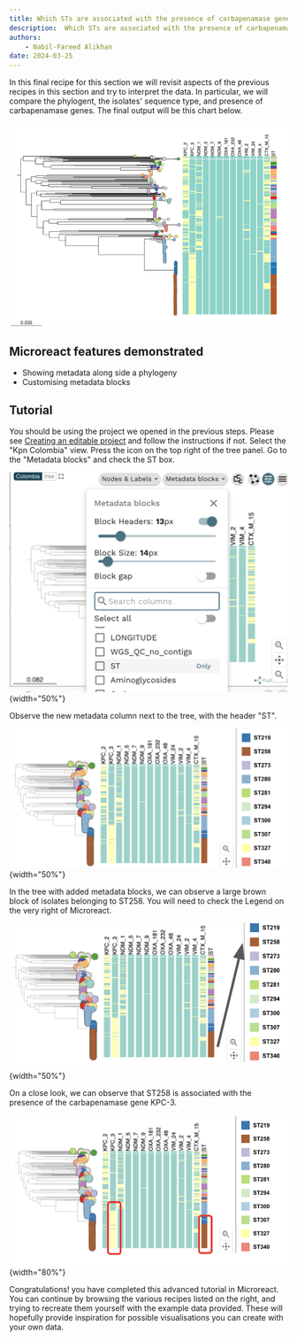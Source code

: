 ```yaml
---
title: Which STs are associated with the presence of carbapenamase genes
description:  Which STs are associated with the presence of carbapenamase genes?
authors:
    - Nabil-Fareed Alikhan
date: 2024-03-25
---
```


In this final recipe for this section we will revisit aspects of the previous recipes in this section and try to interpret the data. In particular, we will compare the phylogent, the isolates' sequence type, and presence of carbapenamase genes. The final output will be this chart below. 

![Final output](tutorial/tree-gene-st.png)


## Microreact features demonstrated

* Showing metadata along side a phylogeny
* Customising metadata blocks

## Tutorial

You should be using the project we opened in the previous steps. Please see [Creating an editable project](./step-1.md) and follow the instructions if not. Select the "Kpn Colombia" view. Press the icon on the top right of the tree panel. Go to the "Metadata blocks" and check the ST box.

![Task 5: Which STs are associated with the presence of carbapenamase genes? Step 1: Go to the "Metadata blocks" and check the ST box.](tutorial/metadata_ST.png){width="50%"}

Observe the new metadata column next to the tree, with the header "ST".

![Task 5: Which STs are associated with the presence of carbapenamase genes? Step 2: Observe the new metadata column next to the tree, with the header "ST".](tutorial/metadata_st_ST258.png){width="50%"}

In the tree with added metadata blocks, we can observe a large brown block of isolates belonging to ST258. You will need to check the Legend on the very right of Microreact.

![Task 5: Which STs are associated with the presence of carbapenamase genes? In the tree with added metadata blocks, we can observe a large brown block of isolates belonging to ST258. You will need to check the Legend on the very right of Microreact.](tutorial/metadata%20STs1.png){width="50%"}

On a close look, we can observe that ST258 is associated with the presence of the carbapenamase gene KPC-3.

![Task 5: Which STs are associated with the presence of carbapenamase genes? On a close look, we can observe that ST258 is associated with the presence of the carbapenamase gene KPC-3.](tutorial/metadata%20STs2.png){width="80%"}

Congratulations! you have completed this advanced tutorial in Microreact. You can continue by browsing the various recipes listed on the right, and trying to recreate them yourself with the example data provided. These will hopefully provide inspiration for possible visualisations you can create with your own data.